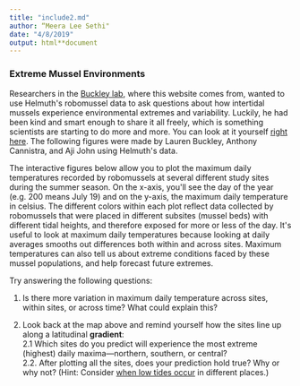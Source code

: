 ```yaml
---
title: "include2.md"
author: “Meera Lee Sethi"
date: "4/8/2019"
output: html**document
---
```

### Extreme Mussel Environments

Researchers in the [Buckley lab](http://faculty.washington.edu/lbuckley/), where this website comes from, wanted to use Helmuth's robomussel data to ask questions about how intertidal mussels experience environmental extremes and variability. Luckily, he had been kind and smart enough to share it all freely, which is something scientists are starting to do more and more. You can look at it yourself [right here](https://datadryad.org/resource/doi:10.5061/dryad.6n8kf). The following figures were made by Lauren Buckley, Anthony Cannistra, and Aji John using Helmuth's data. 

The interactive figures below allow you to plot the maximum daily temperatures recorded by robomussels at several different study sites during the summer season. On the x-axis, you'll see the day of the year (e.g. 200 means July 19) and on the y-axis, the maximum daily temperature in celsius. The different colors within each plot reflect data collected by robomussels that were placed in different subsites (mussel beds) with different tidal heights, and therefore exposed for more or less of the day. It's useful to look at maximum daily temperatures because looking at daily averages smooths out differences both within and across sites. Maximum temperatures can also tell us about extreme conditions faced by these mussel populations, and help forecast future extremes. 

Try answering the following questions:

1. Is there more variation in maximum daily temperature across sites, within sites, or across time? What could explain this?
    
2. Look back at the map above and remind yourself how the sites line up along a latitudinal **gradient**:         
     2.1 Which sites do you predict will experience the most extreme (highest) daily maxima—northern, southern, or central?         
     2.2. After plotting all the sites, does your prediction hold true? Why or why not? (Hint: Consider [when low tides occur](https://tidesandcurrents.noaa.gov/tide_predictions.html) in different places.)

